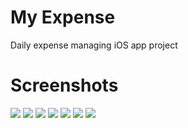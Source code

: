 # My Expense

Daily expense managing iOS app project

# Screenshots

![](Screenshots/launch.png)
![](Screenshots/home1.png)
![](Screenshots/home2.png)
![](Screenshots/expenses.png)
![](Screenshots/categories.png)
![](Screenshots/launch.png)
![](Screenshots/launch.png)